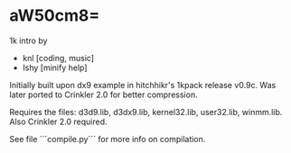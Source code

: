 aW50cm8=
============

1k intro by
* knl [coding, music]
* Ishy [minify help]

Initially built upon dx9 example in hitchhikr's 1kpack release v0.9c. Was later ported to Crinkler 2.0 for better compression.

Requires the files: d3d9.lib, d3dx9.lib, kernel32.lib, user32.lib, winmm.lib. Also Crinkler 2.0 required.

See file ´´´compile.py´´´ for more info on compilation.
